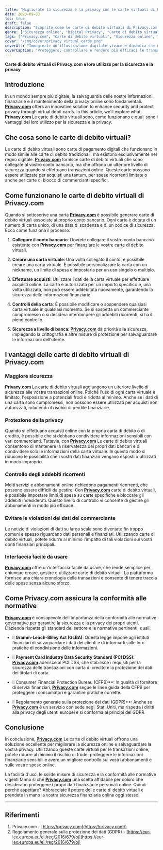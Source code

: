 ```yaml
---
title: "Migliorate la sicurezza e la privacy con le carte virtuali di Privacy.com"
date: 2023-09-03
toc: true
draft: false
description: "Scoprite come le carte di debito virtuali di Privacy.com possono rafforzare la vostra sicurezza online e proteggere la vostra privacy, offrendo al contempo un facile controllo su transazioni e abbonamenti."
genre: ["Sicurezza online", "Digital Privacy", "Carte di debito virtuali", "Protezione finanziaria", "Transazioni online", "Prevenzione delle frodi", "Data Privacy", "Privacy finanziaria", "Sicurezza informatica", "Finanza personale"]
tags: ["Privacy.com", "Carte di debito virtuali", "Sicurezza online", "Digital Privacy", "Protezione finanziaria", "Crittografia dei dati", "Prevenzione delle frodi", "Transazioni sicure", "Sicurezza a livello di banca", "Controlli sulla privacy", "Spese ricorrenti", "Carte di blocco del commerciante", "Protezione dei dati finanziari", "Sicurezza dei pagamenti", "Regolamenti sulla privacy", "Compliance", "PCI DSS", "GDPR", "Ufficio di protezione finanziaria dei consumatori", "Tecnologia finanziaria", "Pagamenti online sicuri", "Carte virtuali per la privacy", "Spesa controllata", "Abbonamenti online", "Gestione delle finanze personali", "Prevenzione delle violazioni dei dati", "Pagamenti digitali sicuri", "Soluzioni di sicurezza informatica", "Proteggere le informazioni finanziarie", "Privacy migliorata"]
cover: "/img/cover/privacy_virtual_cards.png"
coverAlt: "Immaginate un'illustrazione digitale vivace e dinamica che mostra una carta virtuale schermata che protegge il simbolo di un lucchetto, a rappresentare la maggiore sicurezza e privacy offerta dalle carte di debito virtuali di Privacy.com."
coverCaption: "Proteggere, controllare e rendere più efficaci le transazioni online."
---
```


**Carte di debito virtuali di Privacy.com e loro utilizzo per la sicurezza e la privacy**

## Introduzione

In un mondo sempre più digitale, la salvaguardia delle nostre informazioni finanziarie e il mantenimento della privacy online sono fondamentali. [**Privacy.com**](https://privacy.com/) offers an innovative solution to enhance security and protect privacy through virtual debit cards. In this article, we'll explore what [**Privacy.com**](https://privacy.com/) Le carte di debito virtuali sono, come funzionano e quali sono i vantaggi del loro utilizzo per la sicurezza e la privacy.

## Che cosa sono le carte di debito virtuali?

Le carte di debito virtuali sono carte di pagamento digitali che funzionano in modo simile alle carte di debito tradizionali, ma esistono esclusivamente nel regno digitale. [**Privacy.com**](https://privacy.com/) fornisce carte di debito virtuali che sono collegate al vostro conto bancario, ma che offrono un ulteriore livello di sicurezza quando si effettuano transazioni online. Queste carte possono essere utilizzate per acquisti una tantum, per spese ricorrenti limitate o anche per carte di blocco di commercianti specifici.

## Come funzionano le carte di debito virtuali di Privacy.com

Quando si sottoscrive una carta [**Privacy.com**](https://privacy.com/) è possibile generare carte di debito virtuali associate al proprio conto bancario. Ogni carta è dotata di un numero di carta unico, di una data di scadenza e di un codice di sicurezza. Ecco come funziona il processo:

1. **Collegare il conto bancario**: Dovrete collegare il vostro conto bancario esistente con [**Privacy.com**](https://privacy.com/) per finanziare le vostre carte di debito virtuali.

2. **Creare una carta virtuale**: Una volta collegato il conto, è possibile creare una carta virtuale. È possibile personalizzare la carta con un nickname, un limite di spesa e impostarla per un uso singolo o multiplo.

3. **Effettuare acquisti**: Utilizzare i dati della carta virtuale per effettuare acquisti online. La carta è autorizzata per un importo specifico e, una volta utilizzata, non può essere addebitata nuovamente, garantendo la sicurezza delle informazioni finanziarie.

4. **Controlli della carta**: È possibile modificare o sospendere qualsiasi carta virtuale in qualsiasi momento. Se si sospetta un commerciante compromesso o si desidera interrompere gli addebiti ricorrenti, si ha il pieno controllo.

5. **Sicurezza a livello di banca**: [**Privacy.com**](https://privacy.com/) dà priorità alla sicurezza, impiegando la crittografia e altre misure di protezione per salvaguardare le informazioni dell'utente.

## I vantaggi delle carte di debito virtuali di Privacy.com

### Maggiore sicurezza

[**Privacy.com**](https://privacy.com/) Le carte di debito virtuali aggiungono un ulteriore livello di sicurezza alle vostre transazioni online. Poiché l'uso di ogni carta virtuale è limitato, l'esposizione a potenziali frodi è ridotta al minimo. Anche se i dati di una carta sono compromessi, non possono essere utilizzati per acquisti non autorizzati, riducendo il rischio di perdite finanziarie.

### Protezione della privacy

Quando si effettuano acquisti online con la propria carta di debito o di credito, è possibile che si debbano condividere informazioni sensibili con vari commercianti. Tuttavia, con [**Privacy.com**](https://privacy.com/) Le carte di debito virtuali consentono di mantenere la riservatezza dei propri dati bancari e di condividere solo le informazioni della carta virtuale. In questo modo si riducono le possibilità che i vostri dati finanziari vengano esposti o utilizzati in modo improprio.

### Controllo degli addebiti ricorrenti

Molti servizi e abbonamenti online richiedono pagamenti ricorrenti, che possono essere difficili da gestire. Con [**Privacy.com**](https://privacy.com/) carte di debito virtuali, è possibile impostare limiti di spesa su carte specifiche e bloccare gli addebiti indesiderati. Questo livello di controllo vi consente di gestire gli abbonamenti in modo più efficace.

### Evitare le violazioni dei dati del commerciante

Le notizie di violazioni di dati su larga scala sono diventate fin troppo comuni e spesso riguardano dati personali e finanziari. Utilizzando carte di debito virtuali, potete ridurre al minimo l'impatto di tali violazioni sui vostri conti finanziari principali.

### Interfaccia facile da usare

[**Privacy.com**](https://privacy.com/) offre un'interfaccia facile da usare, che rende semplice per chiunque creare, gestire e utilizzare carte di debito virtuali. La piattaforma fornisce una chiara cronologia delle transazioni e consente di tenere traccia delle spese senza alcuno sforzo.

## Come Privacy.com assicura la conformità alle normative

[**Privacy.com**](https://privacy.com/) è consapevole dell'importanza della conformità alle normative governative per garantire la sicurezza e la privacy dei propri utenti. L'azienda rispetta gli standard del settore e le normative pertinenti, quali:

- Il **Gramm-Leach-Bliley Act (GLBA)**: Questa legge impone agli istituti finanziari di salvaguardare i dati dei clienti e di informarli sulle loro pratiche di condivisione delle informazioni.

- Il **Payment Card Industry Data Security Standard (PCI DSS)**: [**Privacy.com**](https://privacy.com/) aderisce al PCI DSS, che stabilisce i requisiti per la sicurezza delle transazioni con carta di credito e la protezione dei dati dei titolari di carta.

- Il Consumer Financial Protection Bureau (CFPB)**: In qualità di fornitore di servizi finanziari, [**Privacy.com**](https://privacy.com/) segue le linee guida della CFPB per proteggere i consumatori e garantire pratiche corrette.

- Il Regolamento generale sulla protezione dei dati (GDPR)**: Anche se [**Privacy.com**](https://privacy.com/) è un servizio con sede negli Stati Uniti, ma rispetta i diritti alla privacy degli utenti europei e si conforma ai principi del GDPR.

## Conclusione

In conclusione, [**Privacy.com**](https://privacy.com/) Le carte di debito virtuali offrono una soluzione eccellente per migliorare la sicurezza online e salvaguardare la vostra privacy. Utilizzando queste carte virtuali per le transazioni online, potete ridurre al minimo il rischio di frode, proteggere le informazioni finanziarie sensibili e avere un migliore controllo sui vostri abbonamenti e sulle vostre spese online.

La facilità d'uso, le solide misure di sicurezza e la conformità alle normative vigenti fanno sì che [**Privacy.com**](https://privacy.com/) una scelta affidabile per coloro che desiderano proteggere i propri dati finanziari e personali online. Quindi perché aspettare? Abbracciate il potere delle carte di debito virtuali e prendete in mano la vostra sicurezza finanziaria online oggi stesso!

______

## Riferimenti

1. Privacy.com - [https://privacy.com](https://privacy.com/)
2. Regolamento generale sulla protezione dei dati (GDPR) - [https://eur-lex.europa.eu/eli/reg/2016/679/oj](https://eur-lex.europa.eu/eli/reg/2016/679/oj)
